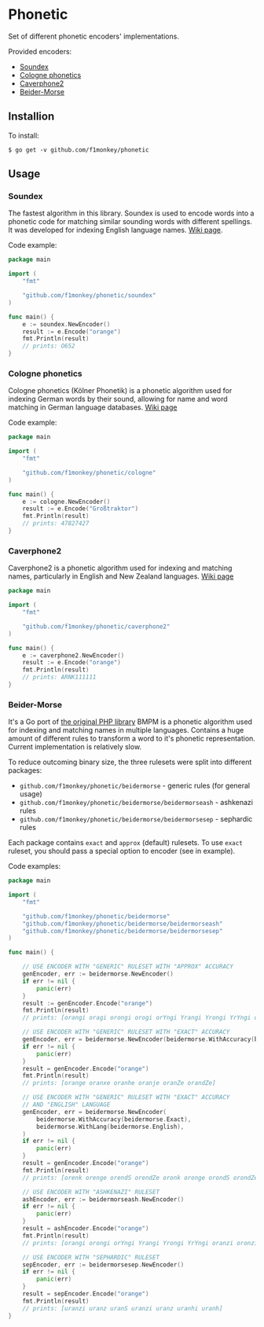 # Phonetic

Set of different phonetic encoders' implementations.

Provided encoders:
* [Soundex](#soundex)
* [Cologne phonetics](#cologne-phonetics)
* [Caverphone2](#caverphone2)
* [Beider-Morse](#beider-morse)

## Installion

To install:
```
$ go get -v github.com/f1monkey/phonetic
```

## Usage

### Soundex
The fastest algorithm in this library. Soundex is used to encode words into a phonetic code for matching similar sounding words with different spellings. It was developed for indexing English language names. [Wiki page](https://en.wikipedia.org/wiki/Soundex).

Code example:
```go
package main

import (
	"fmt"

	"github.com/f1monkey/phonetic/soundex"
)

func main() {
	e := soundex.NewEncoder()
	result := e.Encode("orange")
	fmt.Println(result)
	// prints: O652
}
```

### Cologne phonetics
Cologne phonetics (Kölner Phonetik) is a phonetic algorithm used for indexing German words by their sound, allowing for name and word matching in German language databases. [Wiki page](https://en.wikipedia.org/wiki/Cologne_phonetics)

Code example:

```go
package main

import (
	"fmt"

	"github.com/f1monkey/phonetic/cologne"
)

func main() {
	e := cologne.NewEncoder()
	result := e.Encode("Großtraktor")
	fmt.Println(result)
	// prints: 47827427
}
```

### Caverphone2
Caverphone2 is a phonetic algorithm used for indexing and matching names, particularly in English and New Zealand languages. [Wiki page](https://en.wikipedia.org/wiki/Caverphone)

```go
package main

import (
	"fmt"

	"github.com/f1monkey/phonetic/caverphone2"
)

func main() {
	e := caverphone2.NewEncoder()
	result := e.Encode("orange")
	fmt.Println(result)
	// prints: ARNK111111
}
```


### Beider-Morse
It's a Go port of [the original PHP library](https://stevemorse.org/phoneticinfo.htm)
BMPM is a phonetic algorithm used for indexing and matching names in multiple languages. Contains a huge amount of different rules to transform a word to it's phonetic representation. Current implementation is relatively slow.


To reduce outcoming binary size, the three rulesets were split into different packages:
* `github.com/f1monkey/phonetic/beidermorse` - generic rules (for general usage)
* `github.com/f1monkey/phonetic/beidermorse/beidermorseash` - ashkenazi rules
* `github.com/f1monkey/phonetic/beidermorse/beidermorsesep` - sephardic rules

Each package contains `exact` and `approx` (default) rulesets. To use `exact` ruleset, you should pass a special option to encoder (see in example).

Code examples:

```go
package main

import (
	"fmt"

	"github.com/f1monkey/phonetic/beidermorse"
	"github.com/f1monkey/phonetic/beidermorse/beidermorseash"
	"github.com/f1monkey/phonetic/beidermorse/beidermorsesep"
)

func main() {

	// USE ENCODER WITH "GENERIC" RULESET WITH "APPROX" ACCURACY
	genEncoder, err := beidermorse.NewEncoder()
	if err != nil {
		panic(err)
	}
	result := genEncoder.Encode("orange")
	fmt.Println(result)
	// prints: [orangi oragi orongi orogi orYngi Yrangi Yrongi YrYngi oranxi oronxi orani oroni oranii oronii oranzi oronzi urangi urongi]

	// USE ENCODER WITH "GENERIC" RULESET WITH "EXACT" ACCURACY
	genEncoder, err = beidermorse.NewEncoder(beidermorse.WithAccuracy(beidermorse.Exact))
	if err != nil {
		panic(err)
	}
	result = genEncoder.Encode("orange")
	fmt.Println(result)
	// prints: [orange oranxe oranhe oranje oranZe orandZe]

	// USE ENCODER WITH "GENERIC" RULESET WITH "EXACT" ACCURACY
	// AND "ENGLISH" LANGUAGE
	genEncoder, err = beidermorse.NewEncoder(
		beidermorse.WithAccuracy(beidermorse.Exact),
		beidermorse.WithLang(beidermorse.English),
	)
	if err != nil {
		panic(err)
	}
	result = genEncoder.Encode("orange")
	fmt.Println(result)
	// prints: [orenk orenge orendS orendZe oronk oronge orondS orondZe orank orange orandS orandZe arenk arenge arendS arendZe aronk aronge arondS arondZe arank arange arandS arandZe]

	// USE ENCODER WITH "ASHKENAZI" RULESET
	ashEncoder, err := beidermorseash.NewEncoder()
	if err != nil {
		panic(err)
	}
	result = ashEncoder.Encode("orange")
	fmt.Println(result)
	// prints: [orangi orongi orYngi Yrangi Yrongi YrYngi oranzi oronzi orani oroni oranxi oronxi urangi urongi]

	// USE ENCODER WITH "SEPHARDIC" RULESET
	sepEncoder, err := beidermorsesep.NewEncoder()
	if err != nil {
		panic(err)
	}
	result = sepEncoder.Encode("orange")
	fmt.Println(result)
	// prints: [uranzi uranz uranS uranzi uranz uranhi uranh]
}
```